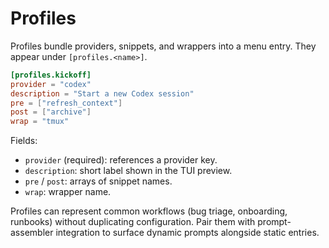 # Profiles

Profiles bundle providers, snippets, and wrappers into a menu entry. They appear under `[profiles.<name>]`.

```toml
[profiles.kickoff]
provider = "codex"
description = "Start a new Codex session"
pre = ["refresh_context"]
post = ["archive"]
wrap = "tmux"
```

Fields:

- `provider` (required): references a provider key.
- `description`: short label shown in the TUI preview.
- `pre` / `post`: arrays of snippet names.
- `wrap`: wrapper name.

Profiles can represent common workflows (bug triage, onboarding, runbooks) without duplicating configuration. Pair them with prompt-assembler integration to surface dynamic prompts alongside static entries.
